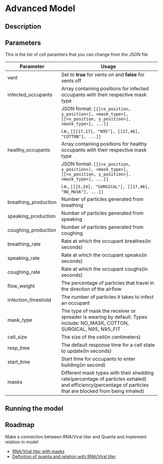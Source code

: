 # Advanced Model

## Description


## Parameters
This is the list of cell paramters that you can change from the JSON file

| Parameter            | Usage                                                                                                        |
|----------------------|--------------------------------------------------------------------------------------------------------------|
| vent                 | Set to **true** for vents on and **false** for vents off                                                     |
| infected_occupants   | Array containing positions for infected occupants with their respective mask type
|                      | JSON format: `[[[<x_position, y_position>], <mask_type>], [[<x_position, y_position>], <mask_type>], ...]]`  
|                      | i.e., `[[[17,17], "N95"], [[17,46], "COTTON"], ...]]`                                                        |
| healthy_occupants    | Array containing positions for healthy occupants with their respective mask type
|                      | JSON format: `[[[<x_position, y_position>], <mask_type>], [[<x_position, y_position>], <mask_type>], ...]]`  
|                      | i.e., `[[[5,24], "SURGICAL"], [[17,46], "NO_MASK"], ...]]`                                                   |
| breathing_production | Number of particles generated from breathing                                                                 |
| speaking_production  | Number of particles generated from speaking                                                                  |
| coughing_production  | Number of particles generated from coughing                                                                  |
| breathing_rate       | Rate at which the occupant breathes(in seconds)                                                              |
| speaking_rate        | Rate at which the occupant speaks(in seconds)                                                                |
| coughing_rate        | Rate at which the occupant coughs(in seconds)                                                                |
| flow_weight          | The percentage of particles that travel  in the direction of the airflow                                     |
| infection_threshold  | The number of particles it takes to infect an occupant                                                       |
| mask_type            | The type of mask the receiver or spreader is wearing by default. Types include: NO_MASK, COTTON, SURGICAL, N95, N95_FIT |
| cell_size            | The size of the cell(in centimeters)                                                                         |
| resp_time            | The default response time for a cell state to update(in seconds)                                             |
| start_time           | Start time for occupants to enter building(in second)                                                        |
| masks           | Different mask types with their shedding rate(percentage of particles exhaled) and efficiency(percentage of particles that are blocked from being inhaled)                                                       |

## Running the model


## Roadmap
Make a connection between RNA/Viral titer and Quanta and implement relation in model
- [RNA/Viral titer with masks](https://msphere.asm.org/content/5/5/e00637-20)
- [Definition of quanta and relation with RNA/Viral titer](https://www.medrxiv.org/content/10.1101/2020.06.01.20118984v1)

